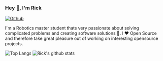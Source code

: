 ### Hey 👋, I'm Rick

[![Github](https://img.shields.io/github/followers/rickstaa?label=Follow&style=social)](https://github.com/rickstaa)

I'm a Robotics master student thats very passionate about solving complicated problems and creating software solutions :robot:. I :heart: Open Source and therefore take great pleasure out of working on interesting opensource projects.

![Top Langs](https://github-readme-stats.vercel.app/api/top-langs/?username=rickstaa&layout=compact&langs_count=10&hide_border=1)
![Rick's github stats](https://github-readme-stats-one-bice.vercel.app/api?username=rickstaa&show_icons=true&count_private=true&role=OWNER,ORGANIZATION_MEMBER,COLLABORATOR&line_height=28&hide_border=1)
